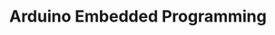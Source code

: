 ---
title: "Arduino Embedded Programming"
description: "Using AVR Assembly and C language for Arduino Mega2560 I basically did something really awesome. It took me super long so you should appreciate the effort at least!!"
image:
    url: "../../assets/photos/arduino.jpg"
    alt: "LCD displaying \"Hello World\" connected to Arduino board"
link: "https://github.com/mdoheny9/CSC230-Spring2025"
---